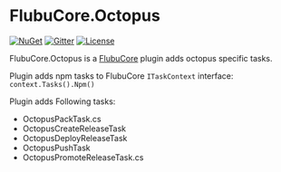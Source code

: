 # FlubuCore.Octopus

[![NuGet](https://img.shields.io/nuget/v/FlubuCore.CakePlugin.svg)](https://www.nuget.org/packages/FlubuCore.Octopus/)
[![Gitter](https://img.shields.io/gitter/room/FlubuCore/Lobby.svg)](https://gitter.im/FlubuCore/Lobby?utm_source=badge&utm_medium=badge&utm_campaign=pr-badge&utm_content=badge)
[![License](https://img.shields.io/github/license/flubu-core/flubuCore.CakePlugin.svg)](https://github.com/flubu-core/FlubuCore.Octopus/blob/master/LICENSE)

FlubuCore.Octopus is a [FlubuCore](https://github.com/flubu-core/flubu.core) plugin adds octopus specific tasks.

Plugin adds npm tasks to FlubuCore ``` ITaskContext ``` interface:  ``` context.Tasks().Npm() ```

Plugin adds Following tasks:
* OctopusPackTask.cs
* OctopusCreateReleaseTask
* OctopusDeployReleaseTask
* OctopusPushTask
* OctopusPromoteReleaseTask.cs
